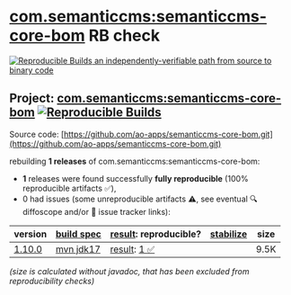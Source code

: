 [com.semanticcms:semanticcms-core-bom](https://central.sonatype.com/artifact/com.semanticcms/semanticcms-core-bom/versions) RB check
=======

[![Reproducible Builds](https://reproducible-builds.org/images/logos/rb.svg) an independently-verifiable path from source to binary code](https://reproducible-builds.org/)

## Project: [com.semanticcms:semanticcms-core-bom](https://central.sonatype.com/artifact/com.semanticcms/semanticcms-core-bom/versions) [![Reproducible Builds](https://img.shields.io/endpoint?url=https://raw.githubusercontent.com/jvm-repo-rebuild/reproducible-central/master/content/com/semanticcms/semanticcms-core-bom/badge.json)](https://github.com/jvm-repo-rebuild/reproducible-central/blob/master/content/com/semanticcms/semanticcms-core-bom/README.md)

Source code: [https://github.com/ao-apps/semanticcms-core-bom.git](https://github.com/ao-apps/semanticcms-core-bom.git)

rebuilding **1 releases** of com.semanticcms:semanticcms-core-bom:
- **1** releases were found successfully **fully reproducible** (100% reproducible artifacts :white_check_mark:),
- 0 had issues (some unreproducible artifacts :warning:, see eventual :mag: diffoscope and/or :memo: issue tracker links):

| version | [build spec](/BUILDSPEC.md) | [result](https://reproducible-builds.org/docs/jvm/): reproducible? | [stabilize](https://github.com/google/oss-rebuild/blob/main/cmd/stabilize/README.md) | size |
| -- | --------- | ------ | ------ | -- |
| [1.10.0](https://central.sonatype.com/artifact/com.semanticcms/semanticcms-core-bom/1.10.0/pom) | [mvn jdk17](semanticcms-core-bom-1.10.0.buildspec) | [result](semanticcms-core-bom-1.10.0.buildinfo): [1 :white_check_mark: ](semanticcms-core-bom-1.10.0.buildcompare) | | 9.5K |

<i>(size is calculated without javadoc, that has been excluded from reproducibility checks)</i>
